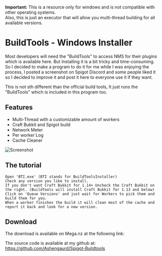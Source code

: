 **Important:** This is a resource only for windows and is not compatible with other operating systems.  
Also, this is just an executor that will allow you multi-thread building for all available versions.

# BuildTools - Windows Installer
Most developers will need the "BuildTools" to access NMS for their plugins which is available here. But Installing it is a bit tricky and time-consuming. So I decided to make a program to do it for me while I was enjoying the process, I posted a screenshot on Spigot Discord and some people liked it so I decided to improve it and post it here to everyone use it if they want.

This is not sth different than the official build tools, It just runs the "BuildTools" which is included in this program too.

## Features

   * Multi-Thread with a customizable amount of workers
   * Craft Bukkit and Spigot build
   * Network Meter
   * Per worker Log
   * Cache Cleaner

![Screenshot](http://prntscr.com/zvh2yv)

## The tutorial

    Open 'BTI.exe' (BTI stands for BuildToolsInstaller)
    Check any version you like to install.
    If you don't want Craft Bukkit for 1.14+ Uncheck the Craft Bukkit on the right. (BuildTools will install Craft Bukkit for 1.13 and below)
    Click on 'Queue Versions' and just wait for Workers to pick them and build them for you.
    When a worker finishes the build it will clean most of the cache and report it back and look for a new version.

## Download
The download is available on Mega.nz at the following link:

The source code is available at my github at:
https://github.com/Ashengaurd/Spigot-Buildtools
